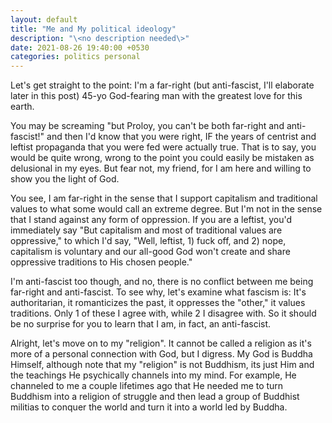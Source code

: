 ```yaml
---
layout: default
title: "Me and My political ideology"
description: "\<no description needed\>"
date: 2021-08-26 19:40:00 +0530
categories: politics personal
---
```


Let's get straight to the point: I'm a far-right (but anti-fascist, I'll elaborate later in this post) 45-yo God-fearing man with the greatest love for this earth.

You may be screaming "but Proloy, you can't be both far-right and anti-fascist!" and then I'd know that you were right, 
IF the years of centrist and leftist propaganda that you were fed were actually true. That is to say, you would be quite wrong, 
wrong to the point you could easily be mistaken as delusional in my eyes. But fear not, my friend, for I am here and willing to show you the light of God.

You see, I am far-right in the sense that I support capitalism and traditional values to what some would call an extreme degree.
But I'm not in the sense that I stand against any form of oppression. 
If you are a leftist, you'd immediately say "But capitalism and most of traditional values are oppressive," to which I'd say, 
"Well, leftist, 1) fuck off, and 2) nope, capitalism is voluntary and our all-good God won't create and share oppressive traditions to His chosen people."

I'm anti-fascist too though, and no, there is no conflict between me being far-right and anti-fascist. 
To see why, let's examine what fascism is:
It's authoritarian, it romanticizes the past, it oppresses the "other," it values traditions.
Only 1 of these I agree with, while 2 I disagree with. So it should be no surprise for you to learn that I am, in fact, an anti-fascist.

Alright, let's move on to my "religion". It cannot be called a religion as it's more of a personal connection with God, but I digress.
My God is Buddha Himself, although note that my "religion" is not Buddhism, its just Him and the teachings He psychically channels into my mind.
For example, He channeled to me a couple lifetimes ago that He needed me to turn Buddhism into a religion of struggle and then lead a group of 
Buddhist militias to conquer the world and turn it into a world led by Buddha.
